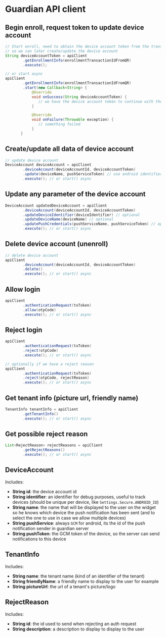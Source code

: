 # Guardian API client

## Begin enroll, request token to update device account

```java
// Start enroll, need to obtain the device account token from the transaction id included in the QR
// so we can later create/update the device account
String deviceAccountToken = apiClient
        .getEnrollmentInfo(enrollmentTransactionIdFromQR)
        .execute();

// or start async
apiClient
        .getEnrollmentInfo(enrollmentTransactionIdFromQR)
        .start(new Callback<String> {
            @Override
            void onSuccess(String deviceAccountToken) {
               // we have the device account token to continue with the enroll flow
            }

            @Override
            void onFailure(Throwable exception) {
               // something failed
            }
       }
```

## Create/update all data of device account

```java
// update device account
DeviceAccount deviceAccount = apiClient
        .deviceAccount(deviceAccountId, deviceAccountToken)
        .update(deviceName, pushServiceToken) // use android identifier and GCM for push service
        .execute(); // or start() async
```

## Update any parameter of the device account

```java
DeviceAccount updatedDeviceAccount = apiClient
        .deviceAccount(deviceAccountId, deviceAccountToken)
        .updateDeviceIdentifier(deviceIdentifier) // optional
        .updateDeviceName(deviceName) // optional
        .updatePushCredentials(pushServiceName, pushServiceToken) // optional
        .execute(); // or start() async
```

## Delete device account (unenroll)

```java
// delete device account
apiClient
        .deviceAccount(deviceAccountId, deviceAccountToken)
        .delete()
        .execute(); // or start() async
```

## Allow login

```java
apiClient
        .authenticationRequest(txToken)
        .allow(otpCode)
        .execute(); // or start() async
```

## Reject login

```java
apiClient
        .authenticationRequest(txToken)
        .reject(otpCode)
        .execute(); // or start() async

// optionally if we have a reject reason
apiClient
        .authenticationRequest(txToken)
        .reject(otpCode, rejectReason)
        .execute(); // or start() async
```

## Get tenant info (picture url, friendly name)

```java
TenantInfo tenantInfo = apiClient
        .getTenantInfo()
        .execute(); // or start() async
```

## Get possible reject reason

```java
List<RejectReason> rejectReasons = apiClient
        .getRejectReasons()
        .execute(); // or start() async
```

## DeviceAccount

Includes:

- **String id**: the device account id
- **String identifier**: an identifier for debug purposes, useful to track devices (should be unique per device, like `Settings.Secure.ANDROID_ID`)
- **String name**: the name that will be displayed to the user on the widget so he knows which device the push
    notification has been sent (and to select the one to use in case we allow multiple devices)
- **String pushService**: always `GCM` for android, its the id of the push notification sender in guardian server
- **String pushToken**: the GCM token of the device, so the server can send notifications to this device

## TenantInfo

Includes:

- **String name**: the tenant name (kind of an identifier of the tenant)
- **String friendlyName**: a friendly name to display to the user for example
- **String pictureUrl**: the url of a tenant's picture/logo

## RejectReason

Includes:

- **String id**: the id used to send when rejecting an auth request
- **String description**: a description to display to display to the user
